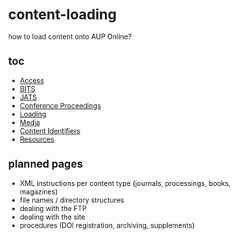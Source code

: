 # content-loading
how to load content onto AUP Online?

## toc

- [Access](https://amsterdamuniversitypress.github.io/content-loading/access)
- [BITS](https://amsterdamuniversitypress.github.io/content-loading/bits)
- [JATS](https://amsterdamuniversitypress.github.io/content-loading/jats)
- [Conference Proceedings](https://amsterdamuniversitypress.github.io/content-loading/conferenceproceedings)
- [Loading](https://amsterdamuniversitypress.github.io/content-loading/loading)
- [Media](https://amsterdamuniversitypress.github.io/content-loading/media)
- [Content Identifiers](https://amsterdamuniversitypress.github.io/content-loading/contentidentifiers)
- [Resources](https://amsterdamuniversitypress.github.io/content-loading/resources)


## planned pages

- XML instructions per content type (journals, processings, books, magazines)
- file names / directory structures
- dealing with the FTP
- dealing with the site
- procedures (DOI registration, archiving, supplements)
